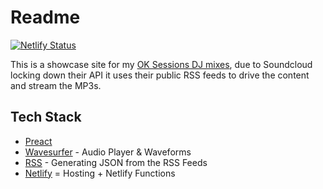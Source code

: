 # Readme

[![Netlify Status](https://api.netlify.com/api/v1/badges/221a1872-d36b-48af-9ceb-f4a73d37d3da/deploy-status)](https://app.netlify.com/sites/djolliekav/deploys)

This is a showcase site for my [OK Sessions DJ mixes](https://soundcloud.com/olliekav/sets/ok-sessions), due to Soundcloud locking down their API it uses their public RSS feeds to drive the content and stream the MP3s.

## Tech Stack
- [Preact](https://preactjs.com/)
- [Wavesurfer](https://wavesurfer-js.org/) - Audio Player & Waveforms
- [RSS](https://github.com/rbren/rss-parser/) - Generating JSON from the RSS Feeds
- [Netlify](https://www.netlify.com/) = Hosting + Netlify Functions
